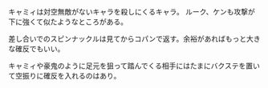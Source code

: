 キャミィは対空無敵がないキャラを殺しにくるキャラ。
ルーク、ケンも攻撃が下に強くて似たようなところがある。

差し合いでのスピンナックルは見てからコパンで返す。余裕があればもっと大きな確反でもいい。

キャミィや豪鬼のように足元を狙って踏んでくる相手にはたまにバクステを置いて空振りに確反を入れるのはあり。
